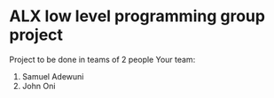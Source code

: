 # ALX low level programming group project

Project to be done in teams of 2 people 
Your team:
1. Samuel Adewuni
2. John Oni
